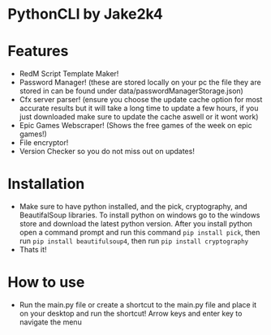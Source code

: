 # PythonCLI by Jake2k4

# Features
- RedM Script Template Maker!
- Password Manager! (these are stored locally on your pc the file they are stored in can be found under data/passwordManagerStorage.json)
- Cfx server parser! (ensure you choose the update cache option for most accurate results but it will take a long time to update a few hours, if you just downloaded make sure to update the cache aswell or it wont work)
- Epic Games Webscraper! (Shows the free games of the week on epic games!)
- File encryptor!
- Version Checker so you do not miss out on updates!

# Installation
- Make sure to have python installed, and the pick, cryptography, and BeautifalSoup libraries. To install python on windows go to the windows store and download the latest python version. After you install python open a command prompt and run this command ```pip install pick```, then run ```pip install beautifulsoup4```, then run ```pip install cryptography```
- Thats it!

# How to use
- Run the main.py file or create a shortcut to the main.py file and place it on your desktop and run the shortcut! Arrow keys and enter key to navigate the menu
